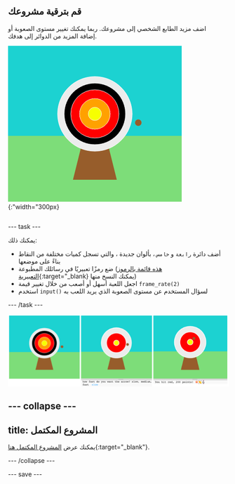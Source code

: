 ## قم بترقية مشروعك

<div style="display: flex; flex-wrap: wrap">
<div style="flex-basis: 200px; flex-grow: 1; margin-right: 15px;">
اضف مزيد الطابع الشخصي إلى مشروعك. ربما يمكنك تغيير مستوى الصعوبة أو إضافة المزيد من الدوائر إلى هدفك.
</div>
<div>

![منطقة المخرجات تظهر هدفًا بخمس دوائر.](images/five_circles.png){:"width="300px}

</div>
</div>

--- task ---

يمكنك ذلك:

+ أضف دائرة `رابعة` و `خامس` ، بألوان جديدة ، والتي تسجل كميات مختلفة من النقاط بناءً على موضعها
+ ضع رمزًا تعبيريًا في رسائلك المطبوعة ([هذه قائمة بالرموز التعبيرية](https://unicode.org/emoji/charts/full-emoji-list.html){:target="_blank} يمكنك النسخ منها)
+ اجعل اللعبة أسهل أو أصعب من خلال تغيير قيمة `frame_rate(2)`
+ استخدم `input()` لسؤال المستخدم عن مستوى الصعوبة الذي يريد اللعب به

--- /task ---

![ترقية أفكار المشروع: واحدة بها خمس دوائر ، واحدة بها سؤال مدخلات صعب ، وواحدة بها رموز تعبيرية في رسالة النقاط.](images/upgrade-ideas.png)

--- collapse ---
---
title: المشروع المكتمل
---

يمكنك عرض [المشروع المكتمل هنا](https://trinket.io/python/a1e9459336){:target="_blank"}.

--- /collapse ---

--- save ---
